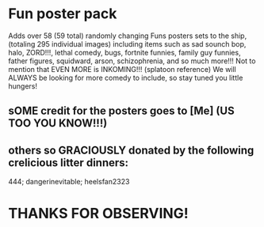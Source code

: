 # Fun poster pack
Adds over 58 (59 total) randomly changing Funs posters sets to the ship, (totaling 295 individual images) including items such as sad sounch bop, halo, ZORD!!!, lethal comedy, bugs, fortnite funnies, family guy funnies, father figures, squidward, arson, schizophrenia, and so much more!!! Not to mention that EVEN MORE is INKOMING!!! (splatoon reference) We will ALWAYS be looking for more comedy to include, so stay tuned you little hungers!

## sOME credit for the posters goes to [Me] (US TOO YOU KNOW!!!)
## others so GRACIOUSLY donated by the following crelicious litter dinners:
444; dangerinevitable; heelsfan2323

# THANKS FOR OBSERVING!